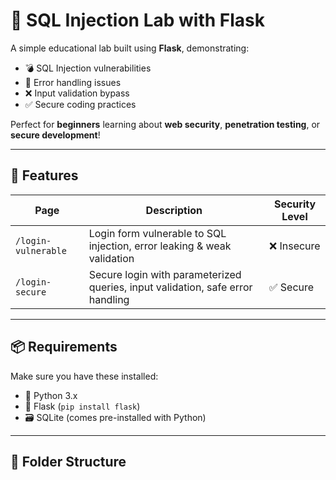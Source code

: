 # 🔐 SQL Injection Lab with Flask

A simple educational lab built using **Flask**, demonstrating:

- 💣 SQL Injection vulnerabilities  
- 🚨 Error handling issues  
- ❌ Input validation bypass  
- ✅ Secure coding practices  

Perfect for **beginners** learning about **web security**, **penetration testing**, or **secure development**!

---

## 🧪 Features

| Page                | Description                                                                 | Security Level |
|---------------------|-----------------------------------------------------------------------------|----------------|
| `/login-vulnerable` | Login form vulnerable to SQL injection, error leaking & weak validation     | ❌ Insecure     |
| `/login-secure`     | Secure login with parameterized queries, input validation, safe error handling | ✅ Secure       |

---

## 📦 Requirements

Make sure you have these installed:

- 🐍 Python 3.x  
- 🧵 Flask (`pip install flask`)  
- 🗃️ SQLite (comes pre-installed with Python)

---

## 📁 Folder Structure

